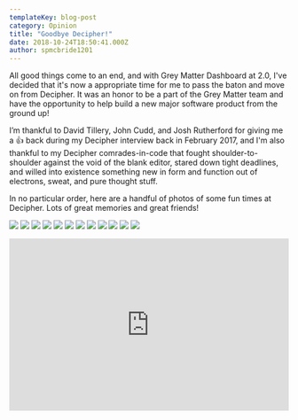 ```yaml
---
templateKey: blog-post
category: Opinion
title: "Goodbye Decipher!"
date: 2018-10-24T18:50:41.000Z
author: spmcbride1201
---
```


All good things come to an end, and with Grey Matter Dashboard at 2.0, I've decided that it's now a appropriate time for me to pass the baton and move on from Decipher. It was an honor to be a part of the Grey Matter team and have the opportunity to help build a new major software product from the ground up!

I’m thankful to David Tillery, John Cudd, and Josh Rutherford for giving me a 👍 back during my Decipher interview back in February 2017, and I'm also thankful to my Decipher comrades-in-code that fought shoulder-to-shoulder against the void of the blank editor, stared down tight deadlines, and willed into existence something new in form and function out of electrons, sweat, and pure thought stuff.

In no particular order, here are a handful of photos of some fun times at Decipher. Lots of great memories and great friends!

![](/img/posts/goodbye-decipher/0.jpg)
![](/img/posts/goodbye-decipher/1.jpg)
![](/img/posts/goodbye-decipher/2.jpg)
![](/img/posts/goodbye-decipher/3.gif)
![](/img/posts/goodbye-decipher/4.jpg)
![](/img/posts/goodbye-decipher/5.jpg)
![](/img/posts/goodbye-decipher/6.jpg)
![](/img/posts/goodbye-decipher/7.jpg)
![](/img/posts/goodbye-decipher/8.gif)
![](/img/posts/goodbye-decipher/9.jpg)
![](/img/posts/goodbye-decipher/10.jpg)
![](/img/posts/goodbye-decipher/11.jpg)

<div style="position:relative;height:0;padding-bottom:61.69%"><iframe src="https://www.youtube.com/embed/SLG4y8m0Lsw?ecver=2" style="position:absolute;width:100%;height:100%;left:0" width="584" height="360" frameborder="0" allow="autoplay; encrypted-media" allowfullscreen></iframe></div>
